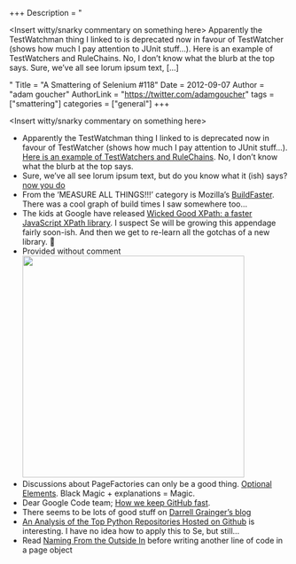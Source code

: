 +++
Description = "<p><Insert witty/snarky commentary on something here> Apparently the TestWatchman thing I linked to is deprecated now in favour of TestWatcher (shows how much I pay attention to JUnit stuff…). Here is an example of TestWatchers and RuleChains. No, I don’t know what the blurb at the top says. Sure, we’ve all see lorum ipsum text, […]</p>"
Title = "A Smattering of Selenium #118"
Date = 2012-09-07
Author = "adam goucher"
AuthorLink = "https://twitter.com/adamgoucher"
tags = ["smattering"]
categories = ["general"]
+++
<p>&lt;Insert witty/snarky commentary on something here&gt;</p>
<ul>
<li>Apparently the TestWatchman thing I linked to is deprecated now in favour of TestWatcher (shows how much I pay attention to JUnit stuff&#8230;). <a href="http://blog.zvestov.cz/item/98/catid/16">Here is an example of TestWatchers and RuleChains</a>. No, I don&#8217;t know what the blurb at the top says.</li>
<li>Sure, we&#8217;ve all see lorum ipsum text, but do you know what it (ish) says? <a href="https://simple.wikipedia.org/wiki/Lorem_ipsum">now you do</a></li>
<li>From the &#8216;MEASURE ALL THINGS!!!&#8217; category is Mozilla&#8217;s <a href="https://wiki.mozilla.org/ReleaseEngineering/BuildFaster">BuildFaster</a>. There was a cool graph of build times I saw somewhere too&#8230;</li>
<li>The kids at Google have released <a href="http://google-opensource.blogspot.co.uk/2012/09/wicked-good-xpath-faster-javascript.html">Wicked Good XPath: a faster JavaScript XPath library</a>. I suspect Se will be growing this appendage fairly soon-ish. And then we get to re-learn all the gotchas of a new library. 🙂</li>
<li>Provided without comment <br /><img src="https://i0.wp.com/i.imgur.com/jxBZG.jpg" width="400" /></li>
<li>Discussions about PageFactories can only be a good thing. <a href="http://selenium34.wordpress.com/2012/09/05/optional-elements/">Optional Elements</a>. Black Magic + explanations = Magic.</li>
<li>Dear Google Code team; <a href="https://github.com/blog/1252-how-we-keep-github-fast">How we keep GitHub fast</a>.</li>
<li>There seems to be lots of good stuff on <a href="http://darrellgrainger.blogspot.ca">Darrell Grainger&#8217;s blog</a></li>
<li><a href="http://mjp.github.com/2012/08/29/github-python-analysis.html">An Analysis of the Top Python Repositories Hosted on Github</a> is interesting. I have no idea how to apply this to Se, but still&#8230;</li>
<li>Read <a href="https://www.facebook.com/notes/kent-beck/naming-from-the-outside-in/464270190272517">Naming From the Outside In</a> before writing another line of code in a page object</li>
</ul>

